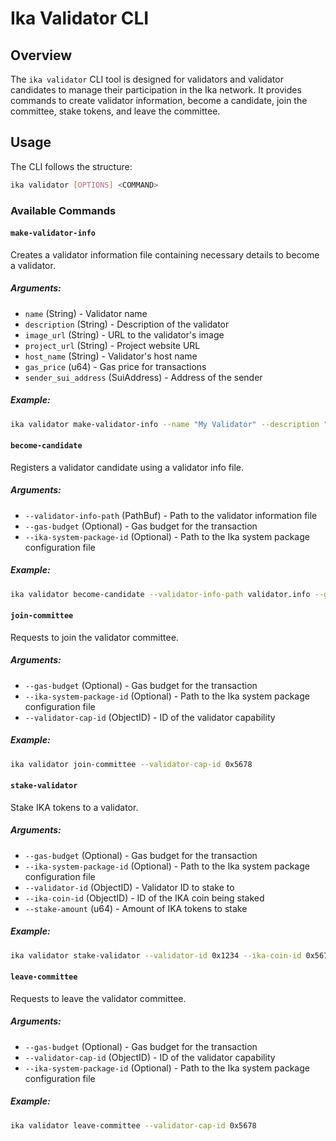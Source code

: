 # Ika Validator CLI

## Overview

The `ika validator` CLI tool is designed for validators and validator candidates to manage their participation in the
Ika network. It provides commands to create validator information, become a candidate, join the committee, stake tokens,
and leave the committee.

## Usage

The CLI follows the structure:

```sh
ika validator [OPTIONS] <COMMAND>
```

### Available Commands

#### `make-validator-info`

Creates a validator information file containing necessary details to become a validator.

##### Arguments:

- `name` (String) - Validator name
- `description` (String) - Description of the validator
- `image_url` (String) - URL to the validator's image
- `project_url` (String) - Project website URL
- `host_name` (String) - Validator's host name
- `gas_price` (u64) - Gas price for transactions
- `sender_sui_address` (SuiAddress) - Address of the sender

##### Example:

```sh
ika validator make-validator-info --name "My Validator" --description "Secure and fast" --image_url "https://example.com/image.png" --project_url "https://example.com" --host_name "validator-node" --gas_price 1000000 --sender_sui_address 0x1234...
```

#### `become-candidate`

Registers a validator candidate using a validator info file.

##### Arguments:

- `--validator-info-path` (PathBuf) - Path to the validator information file
- `--gas-budget` (Optional) - Gas budget for the transaction
- `--ika-system-package-id` (Optional) - Path to the Ika system package configuration file

##### Example:

```sh
ika validator become-candidate --validator-info-path validator.info --gas-budget 200000000
```

#### `join-committee`

Requests to join the validator committee.

##### Arguments:

- `--gas-budget` (Optional) - Gas budget for the transaction
- `--ika-system-package-id` (Optional) - Path to the Ika system package configuration file
- `--validator-cap-id` (ObjectID) - ID of the validator capability

##### Example:

```sh
ika validator join-committee --validator-cap-id 0x5678
```

#### `stake-validator`

Stake IKA tokens to a validator.

##### Arguments:

- `--gas-budget` (Optional) - Gas budget for the transaction
- `--ika-system-package-id` (Optional) - Path to the Ika system package configuration file
- `--validator-id` (ObjectID) - Validator ID to stake to
- `--ika-coin-id` (ObjectID) - ID of the IKA coin being staked
- `--stake-amount` (u64) - Amount of IKA tokens to stake

##### Example:

```sh
ika validator stake-validator --validator-id 0x1234 --ika-coin-id 0x5678 --stake-amount 1000000
```

#### `leave-committee`

Requests to leave the validator committee.

##### Arguments:

- `--gas-budget` (Optional) - Gas budget for the transaction
- `--validator-cap-id` (ObjectID) - ID of the validator capability
- `--ika-system-package-id` (Optional) - Path to the Ika system package configuration file

##### Example:

```sh
ika validator leave-committee --validator-cap-id 0x5678
```
